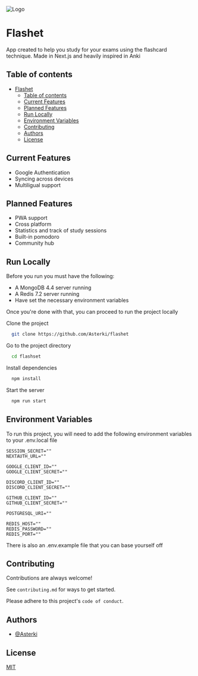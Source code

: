 
![Logo](https://i.imgur.com/GDtORON.png)


# Flashet

App created to help you study for your exams using the flashcard technique. Made in Next.js and heavily inspired in Anki

## Table of contents
- [Flashet](#flashet)
  - [Table of contents](#table-of-contents)
  - [Current Features](#current-features)
  - [Planned Features](#planned-features)
  - [Run Locally](#run-locally)
  - [Environment Variables](#environment-variables)
  - [Contributing](#contributing)
  - [Authors](#authors)
  - [License](#license)


## Current Features
- Google Authentication
- Syncing across devices
- Multiligual support


## Planned Features
- PWA support
- Cross platform
- Statistics and track of study sessions
- Built-in pomodoro
- Community hub


## Run Locally

Before you run you must have the following:
- A MongoDB 4.4 server running
- A Redis 7.2 server running
- Have set the necessary environment variables

Once you're done with that, you can proceed to run the project locally

Clone the project

```bash
  git clone https://github.com/Asterki/flashet
```

Go to the project directory

```bash
  cd flashset
```

Install dependencies

```bash
  npm install
```

Start the server

```bash
  npm run start
```


## Environment Variables

To run this project, you will need to add the following environment variables to your .env.local file

```.env
SESSION_SECRET=""
NEXTAUTH_URL=""

GOOGLE_CLIENT_ID=""
GOOGLE_CLIENT_SECRET=""

DISCORD_CLIENT_ID=""
DISCORD_CLIENT_SECRET=""

GITHUB_CLIENT_ID=""
GITHUB_CLIENT_SECRET=""

POSTGRESQL_URI=""

REDIS_HOST=""
REDIS_PASSWORD=""
REDIS_PORT=""
``` 


There is also an .env.example file that you can base yourself off
## Contributing

Contributions are always welcome!

See `contributing.md` for ways to get started.

Please adhere to this project's `code of conduct`.


## Authors

- [@Asterki](https://www.github.com/Asterki)


## License

[MIT](https://choosealicense.com/licenses/mit/)

